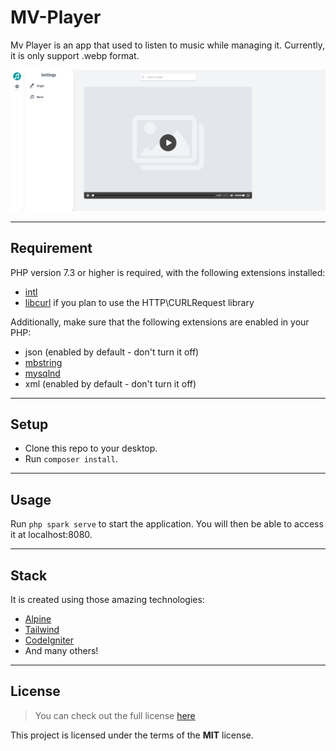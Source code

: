 # MV-Player
Mv Player is an app that used to listen to music while managing it. Currently, it is only support .webp format.

<img src="./res/output.png" alt="output-mvPlayer" >

---

## Requirement
PHP version 7.3 or higher is required, with the following extensions installed:

- [intl](http://php.net/manual/en/intl.requirements.php)
- [libcurl](http://php.net/manual/en/curl.requirements.php) if you plan to use the HTTP\CURLRequest library

Additionally, make sure that the following extensions are enabled in your PHP:

- json (enabled by default - don't turn it off)
- [mbstring](http://php.net/manual/en/mbstring.installation.php)
- [mysqlnd](http://php.net/manual/en/mysqlnd.install.php)
- xml (enabled by default - don't turn it off)

---

## Setup
- Clone this repo to your desktop.
- Run `composer install`.

---

## Usage
Run `php spark serve` to start the application. You will then be able to access it at localhost:8080.

---

## Stack
It is created using those amazing technologies:
- [Alpine](https://alpinejs.dev/)
- [Tailwind](https://tailwindcss.com/)
- [CodeIgniter](https://codeigniter.com/)
- And many others!

---

## License
>You can check out the full license [here](https://github.com/hafizhaziq307/MV-Player/blob/main/LICENSE)

This project is licensed under the terms of the **MIT** license.